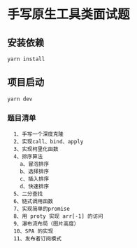 # 手写原生工具类面试题

## 安装依赖
```
yarn install
```

## 项目启动
```
yarn dev
```

### 题目清单
```
  1、手写一个深度克隆
  2、实现call、bind、apply
  3、实现柯里化函数
  4、排序算法
    a、冒泡排序
    b、选择排序
    c、插入排序
    d、快速排序
  5、二分查找
  6、链式调用函数
  7、实现简单的promise
  8、用 proty 实现 arr[-1] 的访问
  9、瀑布流布局（图片高度）
  10、SPA 的实现
  11、发布者订阅模式
```